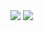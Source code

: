 <img src="https://capsule-render.vercel.app/api?type=waving&color=FC7174&height=150&section=header" />
<img src="https://capsule-render.vercel.app/api?type=waving&color=FC7174&height=150&section=footer" />
